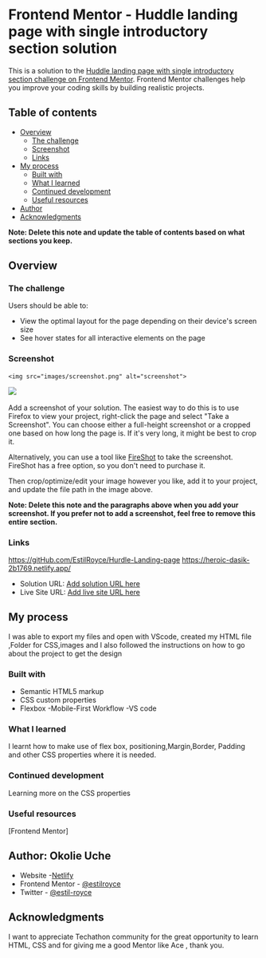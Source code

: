 # Frontend Mentor - Huddle landing page with single introductory section solution

This is a solution to the [Huddle landing page with single introductory section challenge on Frontend Mentor](https://www.frontendmentor.io/challenges/huddle-landing-page-with-a-single-introductory-section-B_2Wvxgi0). Frontend Mentor challenges help you improve your coding skills by building realistic projects. 

## Table of contents

- [Overview](#overview)
  - [The challenge](#the-challenge)
  - [Screenshot](#screenshot)
  - [Links](#links)
- [My process](#my-process)
  - [Built with](#built-with)
  - [What I learned](#what-i-learned)
  - [Continued development](#continued-development)
  - [Useful resources](#useful-resources)
- [Author](#author)
- [Acknowledgments](#acknowledgments)

**Note: Delete this note and update the table of contents based on what sections you keep.**

## Overview

### The challenge

Users should be able to:

- View the optimal layout for the page depending on their device's screen size
- See hover states for all interactive elements on the page

### Screenshot
    <img src="images/screenshot.png" alt="screenshot">
![](.../images/screenshot.png)

Add a screenshot of your solution. The easiest way to do this is to use Firefox to view your project, right-click the page and select "Take a Screenshot". You can choose either a full-height screenshot or a cropped one based on how long the page is. If it's very long, it might be best to crop it.

Alternatively, you can use a tool like [FireShot](https://getfireshot.com/) to take the screenshot. FireShot has a free option, so you don't need to purchase it. 

Then crop/optimize/edit your image however you like, add it to your project, and update the file path in the image above.

**Note: Delete this note and the paragraphs above when you add your screenshot. If you prefer not to add a screenshot, feel free to remove this entire section.**

### Links
https://gitHub.com/EstilRoyce/Hurdle-Landing-page
https://heroic-dasik-2b1769.netlify.app/

- Solution URL: [Add solution URL here](https://gitHub.com/EstilRoyce/Hurdle-Landing-page)
- Live Site URL: [Add live site URL here](https://heroic-dasik-2b1769.netlify.app/)

## My process
I was able to export my files and open with VScode, created my HTML file ,Folder for CSS,images and I also followed the instructions on how to go about the project to get the design

### Built with

- Semantic HTML5 markup
- CSS custom properties
- Flexbox
-Mobile-First Workflow
-VS code



### What I learned
I learnt how to make use of flex box, positioning,Margin,Border, Padding and other CSS properties where it is needed.


### Continued development
Learning more on the CSS properties


### Useful resources
[Frontend Mentor]
## Author: Okolie Uche

- Website -[Netlify](https://www.your-site.com)
- Frontend Mentor - [@estilroyce](https://www.frontendmentor.io/profile/yourusername)
- Twitter - [@estil-royce](https://www.twitte∆∆∆r.com/estil-royce)


## Acknowledgments

I want to appreciate Techathon community for the great opportunity to learn HTML, CSS  and for giving me a good Mentor like Ace , thank you.

